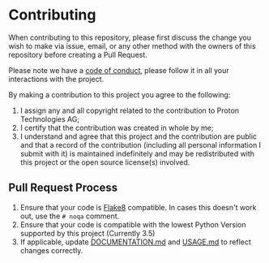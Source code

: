 # Contributing

When contributing to this repository, please first discuss the change you wish to make via issue, email, or any other method with the owners of this repository before creating a Pull Request.

Please note we have a [code of conduct](https://github.com/ProtonVPN/protonvpn-cli-ng/blob/master/CODE_OF_CONDUCT.md), please follow it in all your interactions with the project.

By making a contribution to this project you agree to the following:

1. I assign any and all copyright related to the contribution to Proton Technologies AG;
2. I certify that the contribution was created in whole by me;
3. I understand and agree that this project and the contribution are public and that a record of the contribution (including all personal information I submit with it) is maintained indefinitely and may be redistributed with this project or the open source license(s) involved.

## Pull Request Process

1. Ensure that your code is [Flake8](https://flake8.pycqa.org/en/latest/) compatible. In cases this doesn't work out, use the `# noqa` comment.
2. Ensure that your code is compatible with the lowest Python Version supported by this project (Currently 3.5)
3. If applicable, update [DOCUMENTATION.md](https://github.com/ProtonVPN/protonvpn-cli-ng/blob/master/DOCUMENTATION.md) and [USAGE.md](https://github.com/ProtonVPN/protonvpn-cli-ng/blob/master/USAGE.md) to reflect changes correctly.
